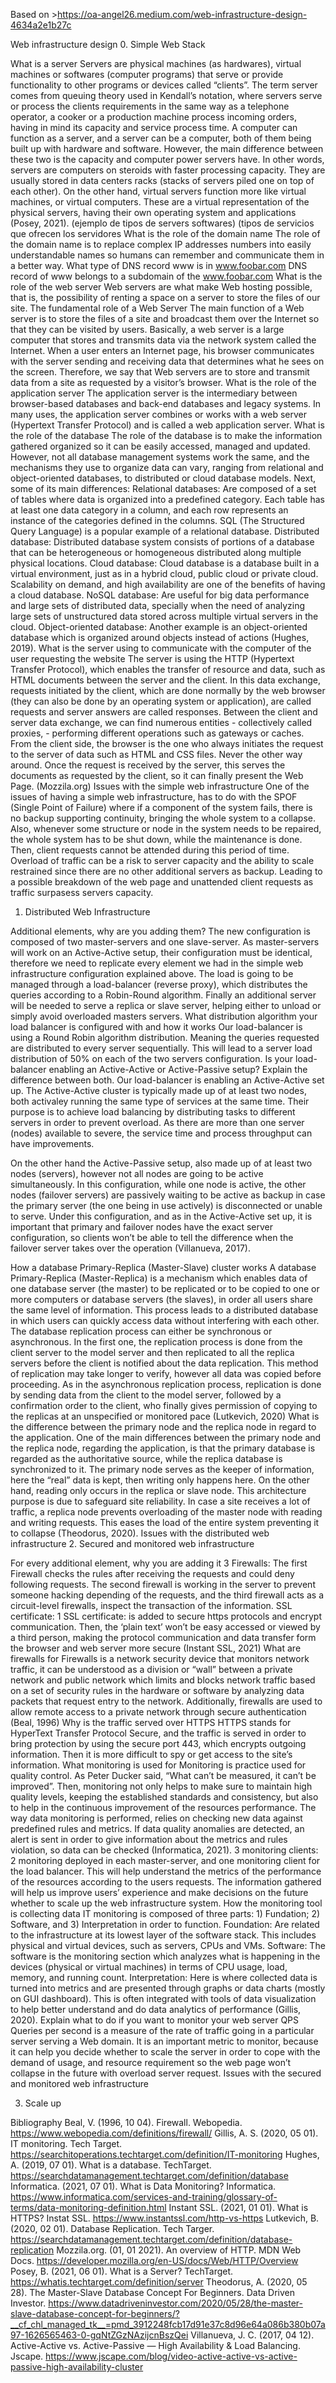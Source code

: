 Based on >https://oa-angel26.medium.com/web-infrastructure-design-4634a2e1b27c


Web infrastructure design
0. Simple Web Stack





What is a server
Servers are physical machines (as hardwares), virtual machines or softwares (computer programs) that serve or provide functionality to other programs or devices called “clients”. The term server comes from queuing theory used in Kendall’s notation, where servers serve or process the clients requirements in the same way as a telephone operator, a cooker or a production machine process incoming orders, having in mind its capacity and service process time.
A computer can function as a server, and a server can be a computer, both of them being built up with hardware and software. However, the main difference between these two is the capacity and computer power servers have. In other words, servers are computers on steroids with faster processing capacity. They are usually stored in data centers racks (stacks of servers piled one on top of each other).
On the other hand, virtual servers function more like virtual machines, or virtual computers. These are a virtual representation of the physical servers, having their own operating system and applications (Posey, 2021).
(ejemplo de tipos de servers softwares) (tipos de servicios que ofrecen los servidores
What is the role of the domain name
The role of the domain name is to replace complex IP addresses numbers into easily understandable names so humans can remember and communicate them in a better way.
What type of DNS record www is in www.foobar.com
DNS record of www belongs to a subdomain of the www.foobar.com
What is the role of the web server
Web servers are what make Web hosting possible, that is, the possibility of renting a space on a server to store the files of our site.
The fundamental role of a Web Server
The main function of a Web server is to store the files of a site and broadcast them over the Internet so that they can be visited by users. Basically, a web server is a large computer that stores and transmits data via the network system called the Internet. When a user enters an Internet page, his browser communicates with the server sending and receiving data that determines what he sees on the screen. Therefore, we say that Web servers are to store and transmit data from a site as requested by a visitor’s browser.
What is the role of the application server
The application server is the intermediary between browser-based databases and back-end databases and legacy systems. In many uses, the application server combines or works with a web server (Hypertext Transfer Protocol) and is called a web application server.
What is the role of the database
The role of the database is to make the information gathered organized so it can be easily accessed, managed and updated. However, not all database management systems work the same, and the mechanisms they use to organize data can vary, ranging from relational and object-oriented databases, to distributed or cloud database models. Next, some of its main differences:
Relational databases:
Are composed of a set of tables where data is organized into a predefined category. Each table has at least one data category in a column, and each row represents an instance of the categories defined in the columns. SQL (The Structured Query Language) is a popular example of a relational database.
Distributed database:
Distributed database system consists of portions of a database that can be heterogeneous or homogeneous distributed along multiple physical locations.
Cloud database:
Cloud database is a database built in a virtual environment, just as in a hybrid cloud, public cloud or private cloud. Scalability on demand, and high availability are one of the benefits of having a cloud database.
NoSQL database:
Are useful for big data performance and large sets of distributed data, specially when the need of analyzing large sets of unstructured data stored across multiple virtual servers in the cloud.
Object-oriented database:
Another example is an object-oriented database which is organized around objects instead of actions (Hughes, 2019).
What is the server using to communicate with the computer of the user requesting the website
The server is using the HTTP (Hypertext Transfer Protocol), which enables the transfer of resource and data, such as HTML documents between the server and the client. In this data exchange, requests initiated by the client, which are done normally by the web browser (they can also be done by an operating system or application), are called requests and server answers are called responses. Between the client and server data exchange, we can find numerous entities - collectively called proxies, - performing different operations such as gateways or caches.
From the client side, the browser is the one who always initiates the request to the server of data such as HTML and CSS files. Never the other way around. Once the request is received by the server, this serves the documents as requested by the client, so it can finally present the Web Page. (Mozzila.org)
Issues with the simple web infrastructure
One of the issues of having a simple web infrastructure, has to do with the SPOF (Single Point of Failure) where if a component of the system fails, there is no backup supporting continuity, bringing the whole system to a collapse.
Also, whenever some structure or node in the system needs to be repaired, the whole system has to be shut down, while the maintenance is done. Then, client requests cannot be attended during this period of time.
Overload of traffic can be a risk to server capacity and the ability to scale restrained since there are no other additional servers as backup. Leading to a possible breakdown of the web page and unattended client requests as traffic surpasess servers capacity.

1. Distributed Web Infrastructure






Additional elements, why are you adding them?
The new configuration is composed of two master-servers and one slave-server. As master-servers will work on an Active-Active setup, their configuration must be identical, therefore we need to replicate every element we had in the simple web infrastructure configuration explained above. The load is going to be managed through a load-balancer (reverse proxy), which distributes the queries according to a Robin-Round algorithm. Finally an additional server will be needed to serve a replica or slave server, helping either to unload or simply avoid overloaded masters servers.
What distribution algorithm your load balancer is configured with and how it works
Our load-balancer is using a Round Robin algorithm distribution. Meaning the queries requested are distributed to every server sequentially. This will lead to a server load distribution of 50% on each of the two servers configuration.
Is your load-balancer enabling an Active-Active or Active-Passive setup? Explain the difference between both.
Our load-balancer is enabling an Active-Active set up.
The Active-Active cluster is typically made up of at least two nodes, both activaley running the same type of services at the same time. Their purpose is to achieve load balancing by distributing tasks to different servers in order to prevent overload. As there are more than one server (nodes) available to severe, the service time and process throughput can have improvements.



On the other hand the Active-Passive setup, also made up of at least two nodes (servers), however not all nodes are going to be active simultaneously. In this configuration, while one node is active, the other nodes (failover servers) are passively waiting to be active as backup in case the primary server (the one being in use actively) is disconnected or unable to serve. Under this configuration, and as in the Active-Active set up, it is important that primary and failover nodes have the exact server configuration, so clients won’t be able to tell the difference when the failover server takes over the operation (Villanueva, 2017).






How a database Primary-Replica (Master-Slave) cluster works
A database Primary-Replica (Master-Replica) is a mechanism which enables data of one database server (the master) to be replicated or to be copied to one or more computers or database servers (the slaves), in order all users share the same level of information. This process leads to a distributed database in which users can quickly access data without interfering with each other.
The database replication process can either be synchronous or asynchronous. In the first one, the replication process is done from the client server to the model server and then replicated to all the replica servers before the client is notified about the data replication. This method of replication may take longer to verify, however all data was copied before proceeding.
As in the asynchronous replication process, replication is done by sending data from the client to the model server, followed by a confirmation order to the client, who finally gives permission of copying to the replicas at an unspecified or monitored pace (Lutkevich, 2020)
What is the difference between the primary node and the replica node in regard to the application.
One of the main differences between the primary node and the replica node, regarding the application, is that the primary database is regarded as the authoritative source, while the replica database is synchronized to it. The primary node serves as the keeper of information, here the “real” data is kept, then writing only happens here. On the other hand, reading only occurs in the replica or slave node. This architecture purpose is due to safeguard site reliability. In case a site receives a lot of traffic, a replica node prevents overloading of the master node with reading and writing requests. This eases the load of the entire system preventing it to collapse (Theodorus, 2020).
Issues with the distributed web infrastructure
2. Secured and monitored web infrastructure







For every additional element, why you are adding it
3 Firewalls: The first Firewall checks the rules after receiving the requests and could deny following requests. The second firewall is working in the server to prevent someone hacking depending of the requests, and the third firewall acts as a circuit-level firewalls, inspect the transaction of the information.
SSL certificate: 1 SSL certificate: is added to secure https protocols and encrypt communication. Then, the ‘plain text’ won’t be easy accessed or viewed by a third person, making the protocol communication and data transfer form the browser and web server more secure (Instant SSL, 2021)
What are firewalls for
Firewalls is a network security device that monitors network traffic, it can be understood as a division or “wall” between a private network and public network which limits and blocks network traffic based on a set of security rules in the hardware or software by analyzing data packets that request entry to the network. Additionally, firewalls are used to allow remote access to a private network through secure authentication (Beal, 1996)
Why is the traffic served over HTTPS
HTTPS stands for HyperText Transfer Protocol Secure, and the traffic is served in order to bring protection by using the secure port 443, which encrypts outgoing information. Then it is more difficult to spy or get access to the site’s information.
What monitoring is used for
Monitoring is practice used for quality control. As Peter Ducker said, “What can’t be measured, it can’t be improved”. Then, monitoring not only helps to make sure to maintain high quality levels, keeping the established standards and consistency, but also to help in the continuous improvement of the resources performance.
The way data monitoring is performed, relies on checking new data against predefined rules and metrics. If data quality anomalies are detected, an alert is sent in order to give information about the metrics and rules violation, so data can be checked (Informatica, 2021).
3 monitoring clients: 2 monitoring deployed in each master-server, and one monitoring client for the load balancer. This will help understand the metrics of the performance of the resources according to the users requests. The information gathered will help us improve users’ experience and make decisions on the future whether to scale up the web infrastructure system.
How the monitoring tool is collecting data
IT monitoring is composed of three parts: 1) Fundation; 2) Software, and 3) Interpretation in order to function.
Foundation: Are related to the infrastructure at its lowest layer of the software stack. This includes physical and virtual devices, such as servers, CPUs and VMs.
Software: The software is the monitoring section which analyzes what is happening in the devices (physical or virtual machines) in terms of CPU usage, load, memory, and running count.
Interpretation: Here is where collected data is turned into metrics and are presented through graphs or data charts (mostly on GUI dashboard). This is often integrated with tools of data visualization to help better understand and do data analytics of performance (Gillis, 2020).
Explain what to do if you want to monitor your web server QPS
Queries per second is a measure of the rate of traffic going in a particular server serving a Web domain. It is an important metric to monitor, because it can help you decide whether to scale the server in order to cope with the demand of usage, and resource requirement so the web page won’t collapse in the future with overload server request.
Issues with the secured and monitored web infrastructure

3. Scale up


Bibliography
Beal, V. (1996, 10 04). Firewall. Webopedia. https://www.webopedia.com/definitions/firewall/
Gillis, A. S. (2020, 05 01). IT monitoring. Tech Target. https://searchitoperations.techtarget.com/definition/IT-monitoring
Hughes, A. (2019, 07 01). What is a database. TechTarget. https://searchdatamanagement.techtarget.com/definition/database
Informatica. (2021, 07 01). What is Data Monitoring? Informatica. https://www.informatica.com/services-and-training/glossary-of-terms/data-monitoring-definition.html
Instant SSL. (2021, 01 01). What is HTTPS? Instat SSL. https://www.instantssl.com/http-vs-https
Lutkevich, B. (2020, 02 01). Database Replication. Tech Targer. https://searchdatamanagement.techtarget.com/definition/database-replication
Mozzila.org. (01, 01 2021). An overview of HTTP. MDN Web Docs. https://developer.mozilla.org/en-US/docs/Web/HTTP/Overview
Posey, B. (2021, 06 01). What is a Server? TechTarget. https://whatis.techtarget.com/definition/server
Theodorus, A. (2020, 05 28). The Master-Slave Database Concept For Beginners. Data Driven Investor. https://www.datadriveninvestor.com/2020/05/28/the-master-slave-database-concept-for-beginners/?__cf_chl_managed_tk__=pmd_3912248fcb17d91e37c8d96e64a086b380b07a97-1626565463-0-gqNtZGzNAzijcnBszQei
Villanueva, J. C. (2017, 04 12). Active-Active vs. Active-Passive — High Availability & Load Balancing. Jscape. https://www.jscape.com/blog/video-active-active-vs-active-passive-high-availability-cluster




